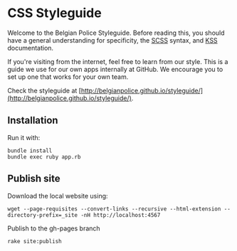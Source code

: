# CSS Styleguide

Welcome to the Belgian Police Styleguide. Before reading this, you should have a general understanding for specificity,
the [SCSS](http://sass-lang.com/) syntax, and [KSS](https://github.com/kneath/kss) documentation.

If you're visiting from the internet, feel free to learn from our style. This is a guide we use for our own apps
internally at GitHub. We encourage you to set up one that works for your own team.

Check the styleguide at [http://belgianpolice.github.io/styleguide/](http://belgianpolice.github.io/styleguide/).

## Installation

Run it with:

    bundle install
    bundle exec ruby app.rb

## Publish site

Download the local website using:

    wget --page-requisites --convert-links --recursive --html-extension --directory-prefix=_site -nH http://localhost:4567

Publish to the gh-pages branch

    rake site:publish